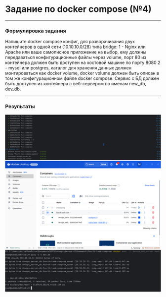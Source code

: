 # Задание по docker compose (№4)
___
### Формулировка задания
Напишите docker compose конфиг, для разворачивания двух контейнеров в одной сети (10.10.10.0/28) типа bridge:
   1 - Nginx или Apache или ваше самописное приложение на выбор, ему должны передаваться конфигурационные файлы через volume, порт 80 из контейнера должен быть доступен на хостовой машине по порту 8080
   2 - mysql или postgres, каталог для хранения данных должен монтироваться как docker volume, docker volume должен быть описан в том же конфигурационном файле docker compose. Сервис с БД должен быть доступен из контейнера с веб-сервером по именам new_db, dev_db.
___
### Результаты

![img.png](screenshots/img.png)
![img_1.png](screenshots/img_1.png)
![img_2.png](screenshots/img_2.png)